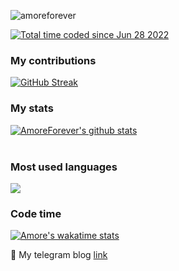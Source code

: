<p align="left"> <img src="https://komarev.com/ghpvc/?username=AmoreForever&label=Profile%20views&color=0e75b6&style=flat" alt="amoreforever" /> </p>

<p align="left"> <a href="https://wakatime.com/@fe00d695-9bb0-46d0-b8a4-e565cf2a2a77"><img src="https://wakatime.com/badge/user/fe00d695-9bb0-46d0-b8a4-e565cf2a2a77.svg" alt="Total time coded since Jun 28 2022" /></a></p>

### My contributions
[![GitHub Streak](https://github-readme-streak-stats.herokuapp.com?user=AmoreForever&theme=react)](https://git.io/streak-stats)
<br/>
### My stats
[![AmoreForever's github stats](https://github-readme-stats.vercel.app/api?username=AmoreForever&show_icons=true&theme=react)](https://github.com/AmoreForever/github-readme-stats) <br/><br/>

### Most used languages
![ ](https://github-readme-stats.vercel.app/api/top-langs/?username=AmoreForever&show_icons=true&theme=react)


### Code time
[![Amore's wakatime stats](https://github-readme-stats.vercel.app/api/wakatime?username=amorescam&show_icons=true&theme=react)](https://github.com/AmoreForever/github-readme-stats)
<br/>


📨  My telegram blog <a href="https://t.me/sngscamer">link</a>
